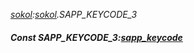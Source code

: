_[sokol](../../modules/sokol/sokol-module.md):[sokol](../../modules/sokol/sokol-module.md).SAPP\_KEYCODE\_3_
##### Const SAPP\_KEYCODE\_3:[sapp_keycode](../../modules/sokol/sokol-sapp_keycode.md)
